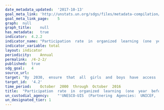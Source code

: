 ```yaml
---	
date_metadata_updated:	'2017-10-13'
goal_meta_link:	'http://unstats.un.org/sdgs/files/metadata-compilation/Metadata-Goal-4.pdf'
goal_meta_link_page:	5
graph:	null
graph_title:	null
has_metadata:	true
indicator:	4.2.2
indicator_name:	"Participation  rate  in  organized  learning  (one  year  before  the  official  primary  entry  age),  by  sex"
indicator_variable:	total
layout:	indicator
periodicity:	Annual
permalink:	/4-2-2/
published:	true
sdg_goal:	4
source_url:	
target:	"By  2030,  ensure  that  all  girls  and  boys  have  access  to  quality  early  childhood  development,  care  and  pre-primary  education  so  that  they  are  ready  for  primary  education."
target_id:	'4.2'
time_period:	October  2000  through  October  2016
title:	"Participation  rate  in  organized  learning  (one  year  before  the  official  primary  entry  age),  by  sex"
un_custodial_agency:	"'UNESCO-UIS  (Partnering  Agencies:  UNICEF,  OECD)'"
un_designated_tier:	1
---	
```

